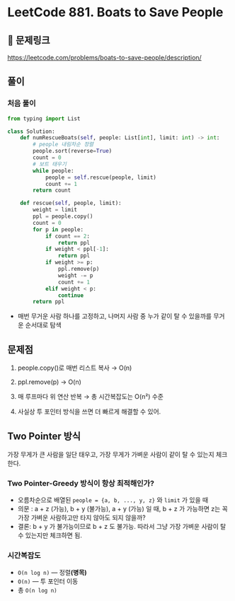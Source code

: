 # LeetCode 881. Boats to Save People

## 🔗 문제링크
https://leetcode.com/problems/boats-to-save-people/description/

## 풀이
### 처음 풀이
```python
from typing import List

class Solution:
    def numRescueBoats(self, people: List[int], limit: int) -> int:
        # people 내림차순 정렬
        people.sort(reverse=True)
        count = 0
        # 보트 태우기
        while people:
            people = self.rescue(people, limit)
            count += 1
        return count

    def rescue(self, people, limit):
        weight = limit
        ppl = people.copy()
        count = 0
        for p in people:
            if count == 2:
                return ppl
            if weight < ppl[-1]:
                return ppl
            if weight >= p:
                ppl.remove(p)
                weight -= p
                count += 1
            elif weight < p:
                continue
        return ppl
```

- 매번 무거운 사람 하나를 고정하고, 나머지 사람 중 누가 같이 탈 수 있을까를 무거운 순서대로 탐색

## 문제점
1. people.copy()로 매번 리스트 복사 → O(n)

2. ppl.remove(p) → O(n)

3. 매 루프마다 위 연산 반복 → 총 시간복잡도는 O(n²) 수준

4. 사실상 투 포인터 방식을 쓰면 더 빠르게 해결할 수 있어.


## Two Pointer 방식
가장 무게가 큰 사람을 일단 태우고, 가장 무게가 가벼운 사람이 같이 탈 수 있는지 체크한다.

### Two Pointer-Greedy 방식이 항상 최적해인가?
- 오름차순으로 배열된 `people = {a, b, ..., y, z}` 와 `limit` 가 있을 때
- 의문 : a + z (가능), b + y (불가능), a + y (가능) 일 때, b + z 가 가능하면 z는 꼭 가장 가벼운 사람하고만 타지 않아도 되지 않을까?
- 결론: b + y 가 불가능이므로 b + z 도 불가능. 따라서 그냥 가장 가벼운 사람이 탈 수 있는지만 체크하면 됨.

### 시간복잡도
- `O(n log n)` — 정렬<b>(병목)</b>
- `O(n)` — 투 포인터 이동
- 총 `O(n log n)`
